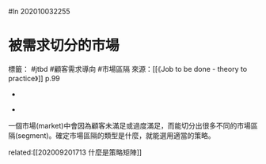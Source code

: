 #ln 202010032255
# 被需求切分的市場
標籤： #jtbd #顧客需求導向 #市場區隔 
來源：[[《Job to be done - theory to practice》]] p.99

-

>

-

一個市場(market)中會因為顧客未滿足或過度滿足，而能切分出很多不同的市場區隔(segment)。確定市場區隔的類型是什麼，就能選用適當的策略。

related:[[202009201713 什麼是策略矩陣]]